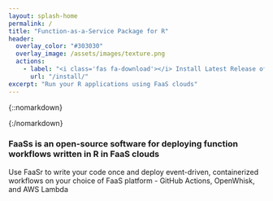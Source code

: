 ```yaml
---
layout: splash-home
permalink: /
title: "Function-as-a-Service Package for R"
header:
  overlay_color: "#303030"
  overlay_image: /assets/images/texture.png
  actions:
    - label: "<i class='fas fa-download'></i> Install Latest Release of FaaSr"
      url: "/install/"
excerpt: "Run your R applications using FaaS clouds"
---
```


{::nomarkdown}<div class="background-white"><div class="center">{:/nomarkdown}
### <i class="fas fa-cubes"></i> FaaSs is an open-source software for deploying function workflows written in R in FaaS clouds

Use FaaSr to write your code once and deploy event-driven, containerized workflows on your choice of FaaS platform - GitHub Actions, OpenWhisk, and AWS Lambda

